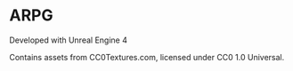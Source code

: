 # ARPG

Developed with Unreal Engine 4

Contains assets from CC0Textures.com, licensed under CC0 1.0 Universal.